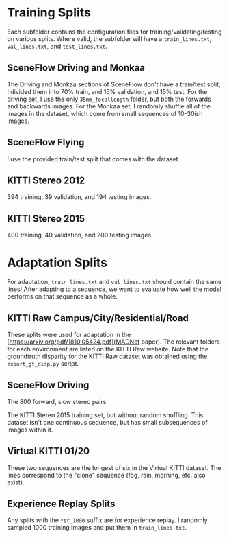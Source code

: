 # Training Splits

Each subfolder contains the configuration files for training/validating/testing on various splits. Where valid, the subfolder will have a `train_lines.txt`, `val_lines.txt`, and `test_lines.txt`.

## SceneFlow Driving and Monkaa

The Driving and Monkaa sections of SceneFlow don't have a train/test split; I divided them into 70% train, and 15% validation, and 15% test. For the driving set, I use the only `35mm_focallength` folder, but both the forwards and backwards images. For the Monkaa set, I randomly shuffle all of the images in the dataset, which come from small sequences of 10-30ish images.

## SceneFlow Flying

I use the provided train/test split that comes with the dataset.

## KITTI Stereo 2012

394 training, 39 validation, and 194 testing images.

## KITTI Stereo 2015

400 training, 40 validation, and 200 testing images.

# Adaptation Splits

For adaptation, `train_lines.txt` and `val_lines.txt` should contain the same lines! After adapting to a sequence, we want to evaluate how well the model performs on that sequence as a whole.

## KITTI Raw Campus/City/Residential/Road

These splits were used for adaptation in the [https://arxiv.org/pdf/1810.05424.pdf](MADNet paper). The relevant folders for each environment are listed on the KITTI Raw website. Note that the groundtruth disparity for the KITTI Raw dataset was obtained using the `export_gt_disp.py` script.

## SceneFlow Driving

The 800 forward, slow stereo pairs.

The KITTI Stereo 2015 training set, but without random shuffling. This dataset isn't one continuous sequence, but has small subsequences of images within it.

## Virtual KITTI 01/20

These two sequences are the longest of six in the Virtual KITTI dataset. The lines correspond to the "clone" sequence (fog, rain, morning, etc. also exist).

## Experience Replay Splits

Any splits with the `*er_1000` suffix are for experience replay. I randomly sampled 1000 training images and put them in `train_lines.txt`.
